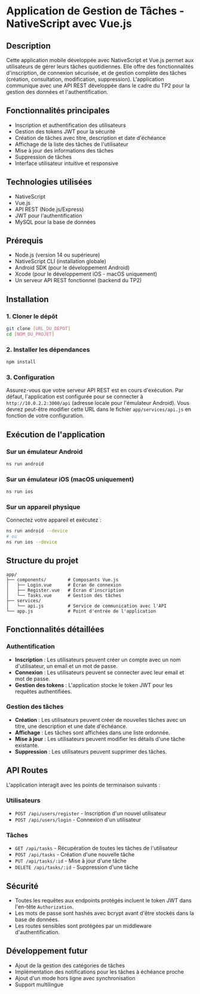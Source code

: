 # Application de Gestion de Tâches - NativeScript avec Vue.js

## Description
Cette application mobile développée avec NativeScript et Vue.js permet aux utilisateurs de gérer leurs tâches quotidiennes. Elle offre des fonctionnalités d'inscription, de connexion sécurisée, et de gestion complète des tâches (création, consultation, modification, suppression). L'application communique avec une API REST développée dans le cadre du TP2 pour la gestion des données et l'authentification.

## Fonctionnalités principales
- Inscription et authentification des utilisateurs
- Gestion des tokens JWT pour la sécurité
- Création de tâches avec titre, description et date d'échéance
- Affichage de la liste des tâches de l'utilisateur
- Mise à jour des informations des tâches
- Suppression de tâches
- Interface utilisateur intuitive et responsive

## Technologies utilisées
- NativeScript
- Vue.js
- API REST (Node.js/Express)
- JWT pour l'authentification
- MySQL pour la base de données

## Prérequis
- Node.js (version 14 ou supérieure)
- NativeScript CLI (installation globale)
- Android SDK (pour le développement Android)
- Xcode (pour le développement iOS - macOS uniquement)
- Un serveur API REST fonctionnel (backend du TP2)

## Installation

### 1. Cloner le dépôt
```bash
git clone [URL_DU_DEPOT]
cd [NOM_DU_PROJET]
```

### 2. Installer les dépendances
```bash
npm install
```

### 3. Configuration
Assurez-vous que votre serveur API REST est en cours d'exécution. Par défaut, l'application est configurée pour se connecter à `http://10.0.2.2:3000/api` (adresse locale pour l'émulateur Android). Vous devrez peut-être modifier cette URL dans le fichier `app/services/api.js` en fonction de votre configuration.

## Exécution de l'application

### Sur un émulateur Android
```bash
ns run android
```

### Sur un émulateur iOS (macOS uniquement)
```bash
ns run ios
```

### Sur un appareil physique
Connectez votre appareil et exécutez :
```bash
ns run android --device
# ou
ns run ios --device
```

## Structure du projet

```
app/
├── components/        # Composants Vue.js
│   ├── Login.vue      # Écran de connexion
│   ├── Register.vue   # Écran d'inscription
│   └── Tasks.vue      # Gestion des tâches
├── services/
│   └── api.js         # Service de communication avec l'API
└── app.js             # Point d'entrée de l'application
```

## Fonctionnalités détaillées

### Authentification
- **Inscription** : Les utilisateurs peuvent créer un compte avec un nom d'utilisateur, un email et un mot de passe.
- **Connexion** : Les utilisateurs peuvent se connecter avec leur email et mot de passe.
- **Gestion des tokens** : L'application stocke le token JWT pour les requêtes authentifiées.

### Gestion des tâches
- **Création** : Les utilisateurs peuvent créer de nouvelles tâches avec un titre, une description et une date d'échéance.
- **Affichage** : Les tâches sont affichées dans une liste ordonnée.
- **Mise à jour** : Les utilisateurs peuvent modifier les détails d'une tâche existante.
- **Suppression** : Les utilisateurs peuvent supprimer des tâches.

## API Routes

L'application interagit avec les points de terminaison suivants :

### Utilisateurs
- `POST /api/users/register` - Inscription d'un nouvel utilisateur
- `POST /api/users/login` - Connexion d'un utilisateur

### Tâches
- `GET /api/tasks` - Récupération de toutes les tâches de l'utilisateur
- `POST /api/tasks` - Création d'une nouvelle tâche
- `PUT /api/tasks/:id` - Mise à jour d'une tâche
- `DELETE /api/tasks/:id` - Suppression d'une tâche

## Sécurité
- Toutes les requêtes aux endpoints protégés incluent le token JWT dans l'en-tête `Authorization`.
- Les mots de passe sont hashés avec bcrypt avant d'être stockés dans la base de données.
- Les routes sensibles sont protégées par un middleware d'authentification.

## Développement futur
- Ajout de la gestion des catégories de tâches
- Implémentation des notifications pour les tâches à échéance proche
- Ajout d'un mode hors ligne avec synchronisation
- Support multilingue
